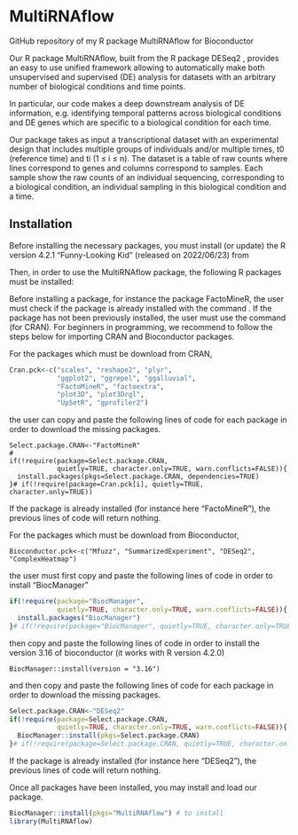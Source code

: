 # MultiRNAflow
GitHub repository of my R package MultiRNAflow for Bioconductor

<!-- badges: start -->
<!-- badges: end -->

Our R package MultiRNAflow, built from the R package DESeq2 , provides
an easy to use unified framework allowing to automatically make both
unsupervised and supervised (DE) analysis for datasets with an arbitrary
number of biological conditions and time points.

In particular, our code makes a deep downstream analysis of DE
information, e.g. identifying temporal patterns across biological
conditions and DE genes which are specific to a biological condition for
each time.

Our package takes as input a transcriptional dataset with an
experimental design that includes multiple groups of individuals and/or
multiple times, t0 (reference time) and ti (1 $\leq$ i $\leq$ n). The
dataset is a table of raw counts where lines correspond to genes and
columns correspond to samples. Each sample show the raw counts of an
individual sequencing, corresponding to a biological condition, an
individual sampling in this biological condition and a time.

## Installation

Before installing the necessary packages, you must install (or update)
the R version 4.2.1 “Funny-Looking Kid” (released on 2022/06/23) from

Then, in order to use the MultiRNAflow package, the following R packages
must be installed:

Before installing a package, for instance the package FactoMineR, the
user must check if the package is already installed with the command .
If the package has not been previously installed, the user must use the
command (for CRAN). For beginners in programming, we recommend to follow
the steps below for importing CRAN and Bioconductor packages.

For the packages which must be download from CRAN,

``` r
Cran.pck<-c("scales", "reshape2", "plyr",
            "ggplot2", "ggrepel", "ggalluvial",
            "FactoMineR", "factoextra",
            "plot3D", "plot3Drgl",
            "UpSetR", "gprofiler2")
```

the user can copy and paste the following lines of code for each package
in order to download the missing packages.

``` rinstallcranpck
Select.package.CRAN<-"FactoMineR"
#
if(!require(package=Select.package.CRAN,
            quietly=TRUE, character.only=TRUE, warn.conflicts=FALSE)){
  install.packages(pkgs=Select.package.CRAN, dependencies=TRUE)
}# if(!require(package=Cran.pck[i], quietly=TRUE, character.only=TRUE))
```

If the package is already installed (for instance here “FactoMineR”),
the previous lines of code will return nothing.

For the packages which must be download from Bioconductor,

``` rbioconductorpck
Bioconductor.pck<-c("Mfuzz", "SummarizedExperiment", "DESeq2", "ComplexHeatmap")
```

the user must first copy and paste the following lines of code in order
to install “BiocManager”

``` r
if(!require(package="BiocManager",
            quietly=TRUE, character.only=TRUE, warn.conflicts=FALSE)){
  install.packages("BiocManager")
}# if(!require(package="BiocManager", quietly=TRUE, character.only=TRUE))
```

then copy and paste the following lines of code in order to install the
version 3.16 of bioconductor (it works with R version 4.2.0)

``` rbiocconductorversion
BiocManager::install(version = "3.16")
```

and then copy and paste the following lines of code for each package in
order to download the missing packages.

``` r
Select.package.CRAN<-"DESeq2"
if(!require(package=Select.package.CRAN,
            quietly=TRUE, character.only=TRUE, warn.conflicts=FALSE)){
  BiocManager::install(pkgs=Select.package.CRAN)
}# if(!require(package=Select.package.CRAN, quietly=TRUE, character.only=TRUE))
```

If the package is already installed (for instance here “DESeq2”), the
previous lines of code will return nothing.

Once all packages have been installed, you may install and load our
package.

``` r
BiocManager::install(pkgs="MultiRNAflow") # to install
library(MultiRNAflow)
```
